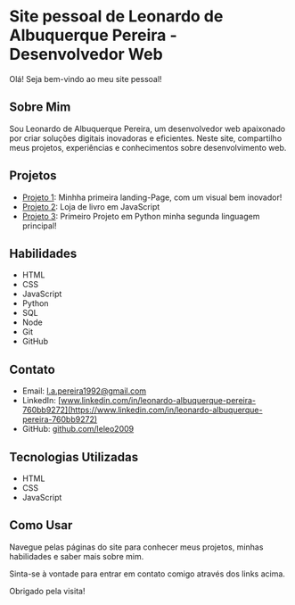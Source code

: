 # Site pessoal de Leonardo de Albuquerque Pereira - Desenvolvedor Web

Olá! Seja bem-vindo ao meu site pessoal!

## Sobre Mim

Sou Leonardo de Albuquerque Pereira, um desenvolvedor web apaixonado por criar soluções digitais inovadoras e eficientes. Neste site, compartilho meus projetos, experiências e conhecimentos sobre desenvolvimento web.

## Projetos

* [Projeto 1](https://github.com/leleo2009/My-First-Landing-Page): Minhha primeira landing-Page, com um visual bem inovador!
* [Projeto 2](leleo2009/JS-BookStore): Loja de livro em JavaScript
* [Projeto 3](leleo2009/First-project-Python): Primeiro Projeto em Python minha segunda linguagem principal!

## Habilidades

* HTML
* CSS
* JavaScript
* Python
* SQL
* Node
* Git
* GitHub

## Contato

* Email: [l.a.pereira1992@gmail.com](mailto:l.a.pereira1992@gmail.com)
* LinkedIn: [www.linkedin.com/in/leonardo-albuquerque-pereira-760bb9272](https://www.linkedin.com/in/leonardo-albuquerque-pereira-760bb9272)
* GitHub: [github.com/leleo2009](https://github.com/leleo2009)

## Tecnologias Utilizadas

* HTML
* CSS
* JavaScript

## Como Usar

Navegue pelas páginas do site para conhecer meus projetos, minhas habilidades e saber mais sobre mim.

Sinta-se à vontade para entrar em contato comigo através dos links acima.

Obrigado pela visita!